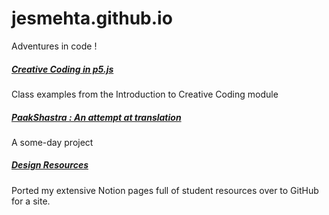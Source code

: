 # jesmehta.github.io
Adventures in code !

##### [Creative Coding in p5.js](https://jesmehta.github.io/P5-for-TI1/)
Class examples from the Introduction to Creative Coding module

##### [PaakShastra : An attempt at translation](https://jesmehta.github.io/Paak-Shastra/)
A some-day project

##### [Design Resources](https://jesmehta.github.io/Notion_site/Data%20Visualization%20Resources%203547efbca6e9464ca93cbecf290c885e.html)
Ported my extensive Notion pages full of student resources over to GitHub for a site.

